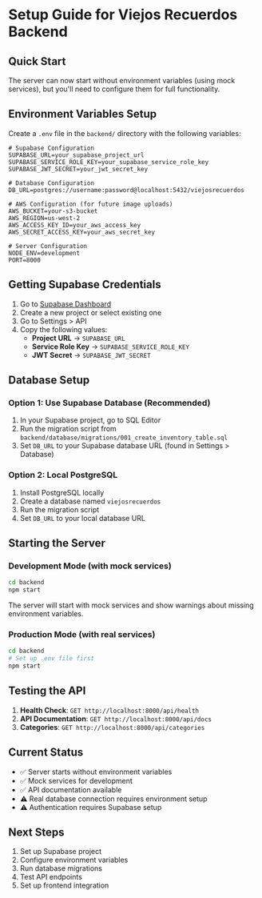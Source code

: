 # Setup Guide for Viejos Recuerdos Backend

## Quick Start

The server can now start without environment variables (using mock services), but you'll need to configure them for full functionality.

## Environment Variables Setup

Create a `.env` file in the `backend/` directory with the following variables:

```env
# Supabase Configuration
SUPABASE_URL=your_supabase_project_url
SUPABASE_SERVICE_ROLE_KEY=your_supabase_service_role_key
SUPABASE_JWT_SECRET=your_jwt_secret_key

# Database Configuration
DB_URL=postgres://username:password@localhost:5432/viejosrecuerdos

# AWS Configuration (for future image uploads)
AWS_BUCKET=your-s3-bucket
AWS_REGION=us-west-2
AWS_ACCESS_KEY_ID=your_aws_access_key
AWS_SECRET_ACCESS_KEY=your_aws_secret_key

# Server Configuration
NODE_ENV=development
PORT=8000
```

## Getting Supabase Credentials

1. Go to [Supabase Dashboard](https://supabase.com/dashboard)
2. Create a new project or select existing one
3. Go to Settings > API
4. Copy the following values:
   - **Project URL** → `SUPABASE_URL`
   - **Service Role Key** → `SUPABASE_SERVICE_ROLE_KEY`
   - **JWT Secret** → `SUPABASE_JWT_SECRET`

## Database Setup

### Option 1: Use Supabase Database (Recommended)

1. In your Supabase project, go to SQL Editor
2. Run the migration script from `backend/database/migrations/001_create_inventory_table.sql`
3. Set `DB_URL` to your Supabase database URL (found in Settings > Database)

### Option 2: Local PostgreSQL

1. Install PostgreSQL locally
2. Create a database named `viejosrecuerdos`
3. Run the migration script
4. Set `DB_URL` to your local database URL

## Starting the Server

### Development Mode (with mock services)
```bash
cd backend
npm start
```

The server will start with mock services and show warnings about missing environment variables.

### Production Mode (with real services)
```bash
cd backend
# Set up .env file first
npm start
```

## Testing the API

1. **Health Check**: `GET http://localhost:8000/api/health`
2. **API Documentation**: `GET http://localhost:8000/api/docs`
3. **Categories**: `GET http://localhost:8000/api/categories`

## Current Status

- ✅ Server starts without environment variables
- ✅ Mock services for development
- ✅ API documentation available
- ⚠️ Real database connection requires environment setup
- ⚠️ Authentication requires Supabase setup

## Next Steps

1. Set up Supabase project
2. Configure environment variables
3. Run database migrations
4. Test API endpoints
5. Set up frontend integration 